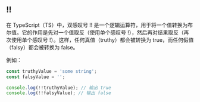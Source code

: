 ## !!
在 TypeScript（TS）中，双感叹号 !! 是一个逻辑运算符，用于将一个值转换为布尔值。它的作用是先对一个值取反（使用单个感叹号 !），然后再对结果取反（再次使用单个感叹号 !）。这样，任何真值（truthy）都会被转换为 true，而任何假值（falsy）都会被转换为 false。

例如：

```ts
const truthyValue = 'some string';
const falsyValue = '';

console.log(!!truthyValue); // 输出 true
console.log(!!falsyValue); // 输出 false
```
